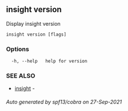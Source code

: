 ## insight version

Display insight version

```
insight version [flags]
```

### Options

```
  -h, --help   help for version
```

### SEE ALSO

* [insight](insight.md)	 - 

###### Auto generated by spf13/cobra on 27-Sep-2021
